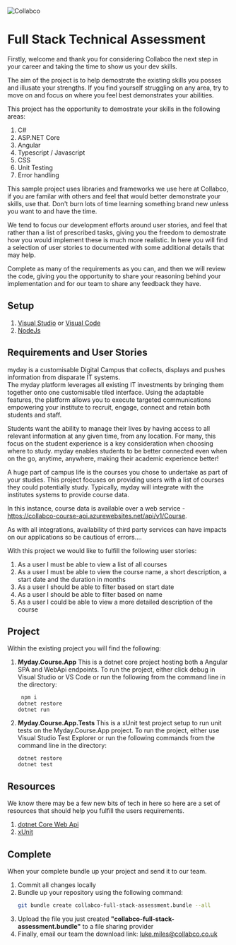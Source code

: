 ![Collabco](https://www.collabco.co.uk/media/1082/logo-small.png)

# Full Stack Technical Assessment

Firstly, welcome and thank you for considering Collabco the next step in your career and taking the time to show us your dev skills.

The aim of the project is to help demostrate the existing skills you posses and illusate your strengths. If you find yourself struggling on any area, try to move on and focus on where you feel best demonstrates your abilities.

This project has the opportunity to demostrate your skills in the following areas:
1. C#
2. ASP.NET Core
3. Angular
4. Typescript / Javascript
5. CSS
6. Unit Testing
7. Error handling

This sample project uses libraries and frameworks we use here at Collabco, if you are familar with others and feel that would better demonstrate your skills, use that. Don't burn lots of time learning something brand new unless you want to and have the time.

We tend to focus our development efforts around user stories, and feel that rather than a list of prescribed tasks, giving you the freedom to demostrate how you would implement these is much more realistic. In here you will find a selection of user stories to documented with some additional details that may help.

Complete as many of the requirements as you can, and then we will review the code, giving you the opportunity to share your reasoning behind your implementation and for our team to share any feedback they have.

## Setup

1. [Visual Studio](https://visualstudio.microsoft.com/thank-you-downloading-visual-studio/?sku=Community&rel=15) or [Visual Code](https://code.visualstudio.com/docs?dv=win&wt.mc_id=DX_841432&sku=codewin)
2. [NodeJs](https://nodejs.org/en/)

## Requirements and User Stories
myday is a customisable Digital Campus that collects, 
displays and pushes information from disparate IT systems.  
The myday platform leverages all existing IT investments 
by bringing them together onto one customisable tiled 
interface. Using the adaptable features, 
the platform allows you to execute targeted communications empowering your institute to 
recruit, engage, connect and retain both students and staff.

Students want the ability to manage their 
lives by having access to all relevant information at 
any given time, from any location. For many, this focus on 
the student experience is a key consideration when choosing where to study. 
myday enables students to be better connected even when on the go, 
anytime, anywhere, making their academic experience better!

A huge part of campus life is the courses you chose to undertake as part of your studies. 
This project focuses on providing users with a list of courses they could potentially study.
Typically, myday will integrate with the institutes systems to provide course data. 

In this instance, course data is available over a web service - https://collabco-course-api.azurewebsites.net/api/v1/Course. 

As with all integrations, availability of third party services can have impacts on our applications so be cautious of errors....

With this project we would like to fulfill the following user stories:
1. As a user I must be able to view a list of all courses
2. As a user I must be able to view the course name, a short description, a start date and the duration in months
3. As a user I should be able to filter based on start date
4. As a user I should be able to filter based on name
5. As a user I could be able to view a more detailed description of the course

## Project
Within the existing project you will find the following:
1. **Myday.Course.App**
This is a dotnet core project hosting both a Angular SPA and WebApi endpoints.
To run the project, either click debug in Visual Studio or VS Code or run the following from the command line in the directory:     
    ``` 
     npm i
	dotnet restore
	dotnet run
	```

2. **Myday.Course.App.Tests**
This is a xUnit test project setup to run unit tests on the Myday.Course.App project.
To run the project, either use Visual Studio Test Explorer or run the following commands from the command line in the directory:
    ```
	dotnet restore
	dotnet test
	```

## Resources
We know there may be a few new bits of tech in here so here are a set of resources that should help you fulfill the users requirements.
1. [dotnet Core Web Api](https://docs.microsoft.com/en-us/aspnet/core/tutorials/first-web-api?view=aspnetcore-2.1)
2. [xUnit](https://docs.microsoft.com/en-us/aspnet/core/mvc/controllers/testing?view=aspnetcore-2.1)

## Complete
When your complete bundle up your project and send it to our team.
1. Commit all changes locally
2. Bundle up your repository using the following command:
    ```bash
    git bundle create collabco-full-stack-assessment.bundle --all
    ```
3. Upload the file you just created **"collabco-full-stack-assessment.bundle"** to a file sharing provider
4. Finally, email our team the download link: luke.miles@collabco.co.uk
